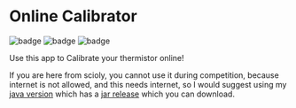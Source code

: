 
# Online Calibrator

![badge](https://img.shields.io/badge/super%20duper%20awesome-heck%20ya-brightgreen?style=flat)
![badge](https://img.shields.io/badge/needs%20internet-duh-9cf?style=flat)
![badge](https://img.shields.io/badge/wait%20so%20I%20cannot%20use%20it%20without%20internet-nope%20sorry-9cf?style=flat)

Use this app to Calibrate your thermistor online!

If you are here from scioly, you cannot use it during competition, because internet is not allowed, and this needs internet, so I would suggest using my [java version](https://www.github.com/Sanjit1/CalibratorJava) which has a [jar release](https://www.github.com/Sanjit1/CalibratorJava/releases) which you can download.
